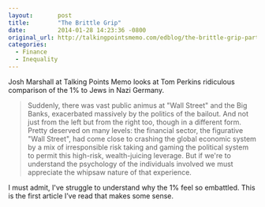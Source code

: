 ```yaml
---
layout:       post
title:        "The Brittle Grip"
date:         2014-01-28 14:23:36 -0800
original_url: http://talkingpointsmemo.com/edblog/the-brittle-grip-part-2
categories:
  - Finance
  - Inequality
---
```


 Josh Marshall at Talking Points Memo looks at Tom Perkins ridiculous comparison of the 1% to Jews in Nazi Germany. 

 >  Suddenly, there was vast public animus at "Wall Street" and the Big Banks, exacerbated massively by the politics of the bailout. And not just from the left but from the right too, though in a different form. Pretty deserved on many levels: the financial sector, the figurative "Wall Street", had come close to crashing the global economic system by a mix of irresponsible risk taking and gaming the political system to permit this high-risk, wealth-juicing leverage. But if we're to understand the psychology of the individuals involved we must appreciate the whipsaw nature of that experience. 

 I must admit, I've struggle to understand why the 1% feel so embattled. This is the first article I’ve read that makes some sense. 
